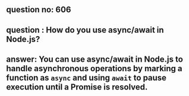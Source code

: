 
      
## question no: 606

## question : How do you use async/await in Node.js?

## answer: You can use async/await in Node.js to handle asynchronous operations by marking a function as `async` and using `await` to pause execution until a Promise is resolved.
      
